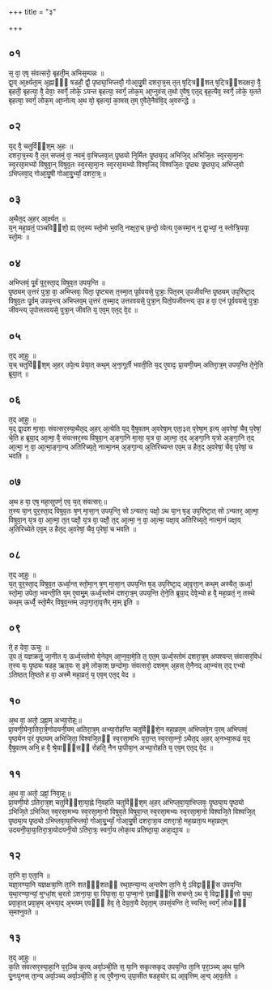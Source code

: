 +++
title = "३"

+++
## ०१
स᳘ वा᳘ एष᳘ संवत्सरो᳘ बृहती᳘म् अभिस᳘म्पन्नः ॥  
द्वा᳘व् आ᳘र्क्ष्यता᳘म् अ᳘ह्नाᳫं᳘ षडहौ᳘ द्वौ᳘ पृष्ठ्या᳘भिप्लवौ᳘ गोआ᳘यु᳘षी दशरा᳘त्र᳘स् त᳘त् ष᳘ट्त्रिᳫंशत् ष᳘ट्त्रिᳫंशदक्षरा᳘ वै᳘ बृहती᳘ बृहत्या᳘ वै᳘ देवाः᳘ स्वर्गे᳘ लोके᳘ ऽयन्त बृहत्या᳘ स्वर्गं᳘ लोक᳘म् आ᳘प्नुवंस् त᳘थो ए᳘वैष᳘ एत᳘द् बृह᳘त्यैव᳘ स्वर्गे᳘ लोके᳘ य᳘तते बृहत्या᳘ स्वर्गं᳘ लोक᳘म् आ᳘प्नोत्य् अ᳘थ यो᳘ बृहत्यां᳘ का᳘मस् त᳘म् ए᳘वैते᳘नैवंवि᳘द् अ᳘वरुन्द्धे ॥  
## ०२
य᳘द् वै᳘ चतुर्विᳫंश᳘म् अ᳘हः ॥  
दशरा᳘त्र᳘स्य वै᳘ त᳘त् सप्तमं᳘ वा᳘ नवमं᳘ वा᳘भिप्लवा᳘त् पृ᳘ष्ठ्यो नि᳘र्मितः पृ᳘ष्ठ्या᳘द् अभिजि᳘द् अभिजि᳘तः स्व᳘रसा᳘मा᳘नः स्व᳘रसा᳘मभ्यो विषुवा᳘न् विषुव᳘तः स्व᳘रसा᳘मा᳘नः स्व᳘रसा᳘मभ्यो विश्व᳘जिद् विश्वजि᳘तः पृ᳘ष्ठ्यः पृ᳘ष्ठ्या᳘द् अभिप्ल᳘वो ऽभिप्लवा᳘द् गोआ᳘यु᳘षी गोआ᳘यु᳘र्भ्यां᳘ दशरा᳘त्रः᳟॥  
## ०३
अ᳘थैत᳘द् अ᳘हर् आ᳘र्क्ष्यत् ॥  
य᳘न् महा᳘व्रतं᳘ पञ्चविᳫंशो᳘ ह्य् एत᳘स्य स्तो᳘मो भ᳘वति᳘ नाक्ष᳘रा᳘च् छ᳘न्दो᳘ व्येत्य् ए᳘कस्मा᳘न् न᳘ द्वा᳘भ्यां᳘ न᳘ स्तोत्रि᳘यया᳘ स्तो᳘मः ॥  
## ०४
अभिप्लवं᳘ पू᳘र्वं पुर᳘स्ता᳘द् विषुव᳘त उपय᳘न्ति ॥  
पृ᳘ष्ठ्यम् उ᳘त्तरं पुत्रा᳘ वा᳘ अभिप्लवः᳘ पिता᳘ पृ᳘ष्ट्यस् त᳘स्मा᳘त् पूर्ववयसे᳘ पुत्राः᳘ पित᳘रम् उ᳘पजीवन्ति पृ᳘ष्ठ्यम् उप᳘रिष्टा᳘द् विषुव᳘तः पू᳘र्वम् उपय᳘न्त्य् अभिप्लव᳘म् उ᳘त्तरं त᳘स्मा᳘द् उत्तरवयसे᳘ पुत्रा᳘न् पितो᳘पजीवन्त्य् उ᳘प ह वा᳘ एनं पूर्ववयसे᳘ पुत्राः᳘ जीवन्त्य् उ᳘पोत्तरवयसे᳘ पुत्रा᳘न् जीवति य᳘ एव᳘म् एत᳘द् वे᳘द ॥  
## ०५
त᳘द् आ᳘हुः ॥  
य᳘च् चतुर्विᳫंश᳘म् अ᳘हर् उपे᳘त्य प्रेया᳘त् कथ᳘म् अ᳘ना᳘गूर्ती भवती᳘ति य᳘द् ए᳘वादः᳘ प्रा᳘यणी᳘यम् अतिरा᳘त्र᳘म् उपय᳘न्ति ते᳘ने᳘ति ब्रूया᳘त् ॥  
## ०६
त᳘द् आ᳘हुः ॥  
य᳘द् द्वा᳘दश मा᳘साः᳘ संवत्सर᳘स्या᳘थैत᳘द् अ᳘हर् अ᳘त्येति य᳘द् वै᳘षुवतम् अ᳘वरेषा᳘म् एता᳘३त् प᳘रेषा᳘म् इत्य् अ᳘वरेषां᳘ चैव᳘ प᳘रेषां᳘ चे᳘ति ह ब्रूया᳘द् आ᳘त्मा᳘ वै᳘ संवत्सर᳘स्य विषुवा᳘न् अ᳘ङ्गा᳘नि मा᳘सा᳘ य᳘त्र वा᳘ आ᳘त्मा᳘ त᳘द् अ᳘ङ्गा᳘नि य᳘त्रो अ᳘ङ्गा᳘नि त᳘द् आ᳘त्मा᳘ न᳘ वा᳘ आ᳘त्मा᳘ङ्गा᳘न्य् अतिरिच्य᳘ते᳘ नात्मा᳘नम् अ᳘ङ्गा᳘न्य् अ᳘तिरिच्यन्त एव᳘म् उ हैत᳘द् अ᳘वरेषां᳘ चैव᳘ प᳘रेषां᳘ च भवति ॥  
## ०७
अ᳘थ ह वा᳘ एष᳘ महा᳘सुपर्ण᳘ एव᳘ य᳘त् संवत्सरः᳟॥  
त᳘स्य या᳘न् पुर᳘स्ता᳘द् विषुव᳘तः ष᳘ण् मा᳘सा᳘न् उपय᳘न्ति᳘ सो ऽन्यतरः᳘ पक्षो᳘ ऽथ या᳘न् ष᳘ड् उप᳘रिष्टा᳘त् सो ऽन्यतर᳘ आ᳘त्मा᳘ विषुवा᳘न् य᳘त्र वा᳘ आ᳘त्मा᳘ त᳘त् पक्षौ᳘ य᳘त्र वा᳘ पक्षौ᳘ त᳘द् आ᳘त्मा᳘ न᳘ वा᳘ आ᳘त्मा᳘ पक्षा᳘व् अतिरिच्य᳘ते᳘ नात्मा᳘नं पक्षा᳘व् अ᳘तिरिच्येते एव᳘म् उ हैत᳘द् अ᳘वरेषां᳘ चैव᳘ प᳘रेषां᳘ च भवति ॥  
## ०८
त᳘द् आ᳘हुः ॥  
य᳘त् पुर᳘स्ता᳘द् विषुव᳘त ऊर्ध्वा᳘न्त् स्तो᳘मा᳘न् ष᳘ण् मा᳘सा᳘न् उपय᳘न्ति ष᳘ड् उप᳘रिष्टा᳘द् आ᳘वृत्ता᳘न् कथ᳘म् अस्यैत᳘ ऊर्ध्वा᳘ स्तो᳘मा᳘ उपेता᳘ भवन्ती᳘ति य᳘म् ए᳘वामु᳘म् ऊर्ध्व᳘स्तोमं दशरा᳘त्र᳘म् उपय᳘न्ति ते᳘ने᳘ति ब्रूया᳘द् देवे᳘भ्यो ह वै᳘ महा᳘व्रतं᳘ न᳘ तस्थे कथ᳘म् ऊर्ध्वै᳘ स्तो᳘मैर् विषुव᳘न्तम् उपा᳘गा᳘ता᳘वृत्तैर् मा᳘म् इ᳘ति ॥  
## ०९
ते᳘ ह देवा᳘ ऊचुः ॥  
उ᳘प तं᳘ यज्ञक्रतुं᳘ जा᳘नीत य᳘ ऊर्ध्व᳘स्तोमो ये᳘नेद᳘म् आ᳘प्न᳘वा᳘मे᳘ति त᳘ एत᳘म् ऊर्ध्व᳘स्तोमं दशरा᳘त्र᳘म् अपश्यन्त् संवत्सर᳘विधं त᳘स्य यः᳘ पृ᳘ष्ठ्यः षडह᳘ ऋत᳘वः स᳘ इमे᳘ लोका᳘श् छन्दोमाः᳘ संवत्सरो᳘ दशम᳘म् अ᳘हस् ते᳘नैनद् आ᳘प्न्वंस् त᳘द् एभ्यो ऽतिष्ठत् ति᳘ष्ठते ह वा᳘ अस्मै महा᳘व्रतं᳘ य᳘ एव᳘म् एत᳘द् वेद ॥  
## १०
अ᳘थ वा᳘ अतो᳘ ऽह्ना᳘म् अभ्या᳘रोहः᳟॥  
प्रा᳘यणी᳘येना᳘तिरा᳘त्रे᳘णोदयनी᳘यम् अतिरा᳘त्र᳘म् अभ्या᳘रोहन्ति चतुर्विᳫंशे᳘न महा᳘व्रत᳘म् अभिप्लवे᳘न प᳘रम् अभिप्लवं᳘ पृ᳘ष्ठ्येन प᳘रं पृ᳘ष्ठ्यम् अभिजि᳘ता᳘ विश्वजि᳘तᳫं स्व᳘रसा᳘मभिः प᳘रा᳘न्त् स्व᳘रसा᳘म्नो᳘ ऽथैत᳘द् अ᳘हर् अ᳘नभ्या᳘रूढं य᳘द् वै᳘षुवतम् अभि᳘ ह वै᳘ श्रे᳘याᳫं᳘सᳫं रोहति᳘ नैन पा᳘पीया᳘न् अभ्या᳘रोहति य᳘ एव᳘म् एत᳘द् वे᳘द ॥  
## ११
अ᳘थ वा᳘ अतो᳘ ऽह्नां᳘ निवा᳘हः᳟॥  
प्रा᳘यणी᳘यो ऽतिरा᳘त्र᳘श् चतुर्विᳫंशा᳘या᳘ह्ने नि᳘वहति चतुर्विᳫंश᳘म् अ᳘हर् अभिप्ल᳘वा᳘या᳘भिप्लवः᳘ पृ᳘ष्ठ्या᳘य पृ᳘ष्ठ्यो ऽभिजि᳘ते ऽभिजित् स्व᳘रसा᳘मभ्यः स्व᳘रसा᳘मा᳘नो विषुव᳘ते विषुवा᳘न्त् स्व᳘रसा᳘मभ्यः स्व᳘रसा᳘मा᳘नो विश्वजि᳘ते विश्वजि᳘त् पृ᳘ष्ठ्या᳘य पृ᳘ष्ठ्यो ऽभिप्लवा᳘या᳘भिप्लवो᳘ गोआ᳘यु᳘र्भ्यां᳘ गोआ᳘यु᳘षी दशरा᳘त्रा᳘य दशरा᳘त्रो᳘ महा᳘व्रता᳘य महा᳘व्रत᳘म् उदयनी᳘या᳘या᳘तिरा᳘त्रा᳘योदयनी᳘यो ऽतिरा᳘त्रः᳘ स्वर्गा᳘य लोका᳘य प्रतिष्ठा᳘या᳘ अन्ना᳘द्या᳘य ॥  
## १२
ता᳘नि वा᳘ एता᳘नि ॥  
यज्ञा᳘रण्या᳘नि यज्ञक्षत्रा᳘णि ता᳘नि शतᳫं᳘शतᳫं रथा᳘ह्न्या᳘न्य् अ᳘न्तरेण ता᳘नि ये᳘ ऽविद्वाᳫं᳘स उपय᳘न्ति य᳘था᳘रण्या᳘न्यां᳘ मुग्धां᳘श् च᳘रतो ऽशना᳘या᳘ वा᳘ पिपा᳘सा᳘ वा᳘ पा᳘प्मा᳘नो र᳘क्षाᳫं᳘सि सचन्ते᳘ ऽथ ये᳘ विद्वाᳫं᳘सो य᳘था᳘ प्रवा᳘हा᳘त् प्रवा᳘ह᳘म् अ᳘भया᳘द् अ᳘भयम् एवᳫं᳘ हैव᳘ ते᳘ देव᳘ता᳘यै देव᳘ता᳘म् उपसं᳘यन्ति ते᳘ स्वस्ति᳘ स्वर्गं᳘ लोकᳫं᳘ स᳘मश्नुवते ॥  
## १३
त᳘द् आ᳘हुः ॥  
क᳘ति संवत्सर᳘स्या᳘हा᳘नि प᳘र᳘ञ्चि क᳘त्य् अर्वा᳘ञ्ची᳘ति स᳘ या᳘नि सकृ᳘त्सकृद् उपय᳘न्ति ता᳘नि प᳘रा᳘ञ्च्य् अ᳘थ या᳘नि पु᳘नःपुनस् ता᳘न्य् अर्वा᳘ञ्च्य् अर्वा᳘ञ्ची᳘ति ह᳘ त्व् ए᳘वैना᳘न्य् उ᳘पा᳘सीत षडह᳘योर् ह्य् आ᳘वृत्तिम् अ᳘न्व् आ᳘व᳘र्तते ॥  